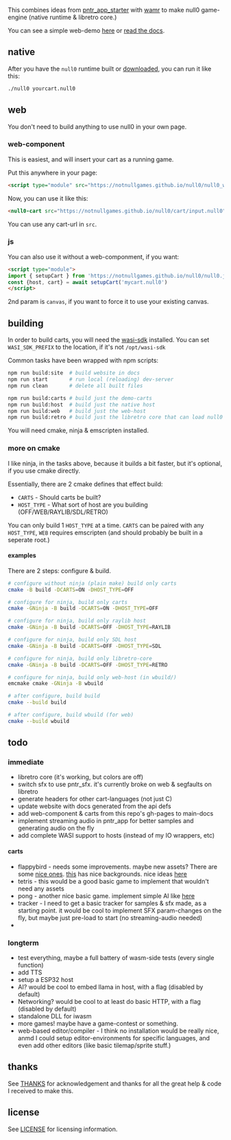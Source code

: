 This combines ideas from [pntr_app_starter](https://github.com/RobLoach/pntr_app_starter) with [wamr](https://github.com/bytecodealliance/wasm-micro-runtime) to make null0 game-engine (native runtime & libretro core.)

You can see a simple web-demo [here](https://notnullgames.github.io/null0) or [read the docs](https://notnullgames.vercel.app/null0).

## native

After you have the `null0` runtime built or [downloaded](https://github.com/notnullgames/null0/releases), you can run it like this:

```sh
./null0 yourcart.null0
```

## web

You don't need to build anything to use null0 in your own page.

### web-component

This is easiest, and will insert your cart as a running game.

Put this anywhere in your page:

```html
<script type="module" src="https://notnullgames.github.io/null0/null0_wc.js"></script>
```

Now, you can use it like this:

```html
<null0-cart src="https://notnullgames.github.io/null0/cart/input.null0"></null0-cart>
```

You can use any cart-url in `src`.

### js

You can also use it without a web-componment, if you want:

```html
<script type="module">
import { setupCart } from 'https://notnullgames.github.io/null0/null0.js'
const {host, cart} = await setupCart('mycart.null0')
</script>
```

2nd param is `canvas`, if you want to force it to use your existing canvas.

## building

In order to build carts, you will need the [wasi-sdk](https://github.com/WebAssembly/wasi-sdk/releases) installed. You can set `WASI_SDK_PREFIX` to the location, if it's not `/opt/wasi-sdk`

Common tasks have been wrapped with npm scripts:

```sh
npm run build:site  # build website in docs
npm run start       # run local (reloading) dev-server
npm run clean       # delete all built files

npm run build:carts # build just the demo-carts
npm run build:host  # build just the native host
npm run build:web   # build just the web-host
npm run build:retro # build just the libretro core that can load null0 files
```

You will need cmake, ninja & emscripten installed.

### more on cmake

I like ninja, in the tasks above, because it builds a bit faster, but it's optional, if you use cmake directly.

Essentially, there are 2 cmake defines that effect build:

- `CARTS` - Should carts be built? 
- `HOST_TYPE` - What sort of host are you building (OFF/WEB/RAYLIB/SDL/RETRO)

You can only build 1 `HOST_TYPE` at a time. `CARTS` can be paired with any `HOST_TYPE`, `WEB` requires emscripten (and should probably be built in a seperate root.)

#### examples

There are 2 steps: configure & build.

```sh
# configure without ninja (plain make) build only carts
cmake -B build -DCARTS=ON -DHOST_TYPE=OFF

# configure for ninja, build only carts
cmake -GNinja -B build -DCARTS=ON -DHOST_TYPE=OFF

# configure for ninja, build only raylib host
cmake -GNinja -B build -DCARTS=OFF -DHOST_TYPE=RAYLIB

# configure for ninja, build only SDL host
cmake -GNinja -B build -DCARTS=OFF -DHOST_TYPE=SDL

# configure for ninja, build only libretro-core
cmake -GNinja -B build -DCARTS=OFF -DHOST_TYPE=RETRO

# configure for ninja, build only web-host (in wbuild/)
emcmake cmake -GNinja -B wbuild

# after configure, build build
cmake --build build

# after configure, build wbuild (for web)
cmake --build wbuild
```

## todo

### immediate

- libretro core (it's working, but colors are off)
- switch sfx to use pntr_sfx. it's currently broke on web & segfaults on libretro
- generate headers for other cart-languages (not just C)
- update website with docs generated from the api defs
- add web-component & carts from this repo's gh-pages to main-docs
- implement streaming audio in pntr_app for better samples and generating audio on the fly
- add complete WASI support to hosts (instead of my IO wrappers, etc)

#### carts

- flappybird - needs some improvements. maybe new assets? There are some [nice ones](https://flappybird.io/). [this](https://studio.code.org/flappy) has nice backgrounds. nice ideas [here](https://youtu.be/3IdOCxHGMIo?list=PLhQjrBD2T383Vx9-4vJYFsJbvZ_D17Qzh)
- tetris - this would be a good basic game to implement that wouldn't need any assets
- pong - another nice basic game. implement simple AI like [here](https://konsumer.js.org/raylib-wasm/#games/pong)
- tracker - I need to get a basic tracker for samples & sfx made, as a starting point. it would be cool to implement SFX param-changes on the fly, but maybe just pre-load to start (no streaming-audio needed)
- 


### longterm

- test everything, maybe a full battery of wasm-side tests (every single function)
- add TTS
- setup a ESP32 host
- AI? would be cool to embed llama in host, with a flag (disabled by default)
- Networking? would be cool to at least do basic HTTP, with a flag (disabled by default)
- standalone DLL for iwasm
- more games! maybe have a game-contest or something.
- web-based editor/compiler - I think no installation would be really nice, anmd I could setup editor-environments for specific languages, and even add other editors (like basic tilemap/sprite stuff.)

## thanks

See [THANKS](THANKS.md) for acknowledgement and thanks for all the great help & code I received to make this.


## license

See [LICENSE](LICENSE) for licensing information.
